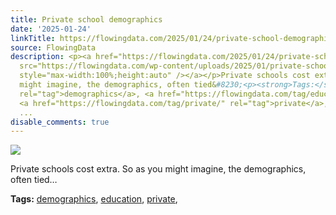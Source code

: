 ```yaml
---
title: Private school demographics
date: '2025-01-24'
linkTitle: https://flowingdata.com/2025/01/24/private-school-demographics/
source: FlowingData
description: <p><a href="https://flowingdata.com/2025/01/24/private-school-demographics/"><img
  src="https://flowingdata.com/wp-content/uploads/2025/01/private-school-demographics-750x473.png"
  style="max-width:100%;height:auto" /></a></p>Private schools cost extra. So as you
  might imagine, the demographics, often tied&#8230;<p><strong>Tags:</strong> <a href="https://flowingdata.com/tag/demographics/"
  rel="tag">demographics</a>, <a href="https://flowingdata.com/tag/education/" rel="tag">education</a>,
  <a href="https://flowingdata.com/tag/private/" rel="tag">private</a>, <a href="https://flowingdata.com/tag/p
  ...
disable_comments: true
---
```

<p><a href="https://flowingdata.com/2025/01/24/private-school-demographics/"><img src="https://flowingdata.com/wp-content/uploads/2025/01/private-school-demographics-750x473.png" style="max-width:100%;height:auto" /></a></p>Private schools cost extra. So as you might imagine, the demographics, often tied&#8230;<p><strong>Tags:</strong> <a href="https://flowingdata.com/tag/demographics/" rel="tag">demographics</a>, <a href="https://flowingdata.com/tag/education/" rel="tag">education</a>, <a href="https://flowingdata.com/tag/private/" rel="tag">private</a>, <a href="https://flowingdata.com/tag/p ...